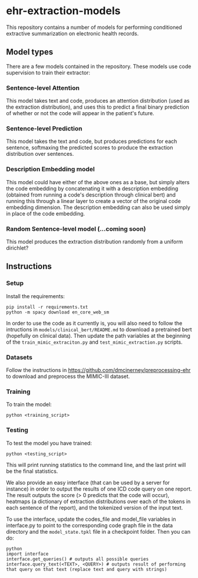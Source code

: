 # ehr-extraction-models
This repository contains a number of models for performing conditioned extractive summarization on electronic health records.

## Model types

There are a few models contained in the repository. These models use code supervision to train their extractor:

### Sentence-level Attention

This model takes text and code, produces an attention distribution (used as the extraction distribution), and uses this to predict a final binary prediction of whether or not the code will appear in the patient's future.

### Sentence-level Prediction

This model takes the text and code, but produces predictions for each sentence, softmaxing the predicted scores to produce the extraction distribution over sentences.

### Description Embedding model

This model could have either of the above ones as a base, but simply alters the code embedding by concatenating it with a description embedding (obtained from running a code's description through clinical bert) and running this through a linear layer to create a vector of the original code embedding dimension.  The description embedding can also be used simply in place of the code embedding.

### Random Sentence-level model (...coming soon)

This model produces the extraction distribution randomly from a uniform dirichlet?

## Instructions

### Setup

Install the requirements:

    pip install -r requirements.txt
    python -m spacy download en_core_web_sm

In order to use the code as it currently is, you will also need to follow the intructions in `models/clinical_bert/README.md` to download a pretrained bert (hopefully on clinical data).  Then update the path variables at the beginning of the `train_mimic_extraciton.py` and `test_mimic_extraction.py` scripts.

### Datasets

Follow the instructions in https://github.com/dmcinerney/preprocessing-ehr to download and preprocess the MIMIC-III dataset.

### Training

To train the model:

    python <training_script>

### Testing

To test the model you have trained:

    python <testing_script>

This will print running statistics to the command line, and the last print will be the final statistics.

We also provide an easy interface (that can be used by a server for instance) in order to output the results of one ICD code query on one report.  The result outputs the score (> 0 predicts that the code will occur), heatmaps (a dictionary of extraction distributions over each of the tokens in each sentence of the report), and the tokenized version of the input text.

To use the interface, update the codes_file and model_file variables in interface.py to point to the corresponding code graph file in the data directory and the `model_state.tpkl` file in a checkpoint folder.  Then you can do:

    python
    import interface
    interface.get_queries() # outputs all possible queries
    interface.query_text(<TEXT>, <QUERY>) # outputs result of performing that query on that text (replace text and query with strings)
